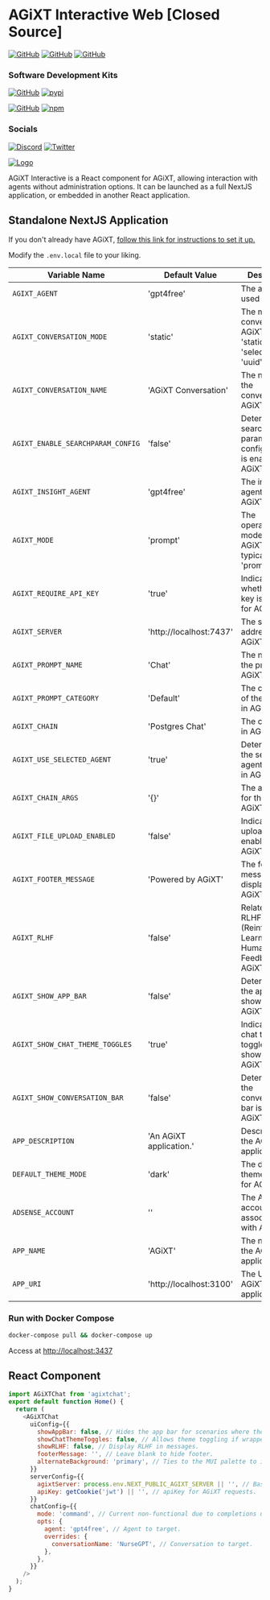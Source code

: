 # AGiXT Interactive Web [Closed Source]

[![GitHub](https://img.shields.io/badge/GitHub-AGiXT%20Core-blue?logo=github&style=plastic)](https://github.com/Josh-XT/AGiXT)
[![GitHub](https://img.shields.io/badge/GitHub-AGiXT%20NextJS%20Web%20UI-blue?logo=github&style=plastic)](https://github.com/AGiXT/nextjs)
[![GitHub](https://img.shields.io/badge/GitHub-AGiXT%20StreamLit%20Web%20UI-blue?logo=github&style=plastic)](https://github.com/AGiXT/streamlit)

### Software Development Kits

[![GitHub](https://img.shields.io/badge/GitHub-AGiXT%20Python%20SDK-blue?logo=github&style=plastic)](https://github.com/AGiXT/python-sdk) [![pypi](https://img.shields.io/badge/pypi-AGiXT%20Python%20SDK-blue?logo=pypi&style=plastic)](https://pypi.org/project/agixtsdk/)

[![GitHub](https://img.shields.io/badge/GitHub-AGiXT%20TypeScript%20SDK-blue?logo=github&style=plastic)](https://github.com/AGiXT/typescript-sdk) [![npm](https://img.shields.io/badge/npm-AGiXT%20TypeScript%20SDK-blue?logo=npm&style=plastic)](https://www.npmjs.com/package/agixt)

### Socials

[![Discord](https://img.shields.io/discord/1097720481970397356?label=Discord&logo=discord&logoColor=white&style=plastic&color=5865f2)](https://discord.gg/d3TkHRZcjD)
[![Twitter](https://img.shields.io/badge/Twitter-Follow_@Josh_XT-blue?logo=twitter&style=plastic)](https://twitter.com/Josh_XT)

[![Logo](https://josh-xt.github.io/AGiXT/images/AGiXT-gradient-flat.svg)](https://josh-xt.github.io/AGiXT/)

AGiXT Interactive is a React component for AGiXT, allowing interaction with agents without administration options. It can be launched as a full NextJS application, or embedded in another React application.

## Standalone NextJS Application

If you don't already have AGiXT, [follow this link for instructions to set it up.](https://github.com/Josh-XT/AGiXT#quick-start-guide)

Modify the `.env.local` file to your liking.

| Variable Name                     | Default Value           | Description                                                              |
| --------------------------------- | ----------------------- | ------------------------------------------------------------------------ |
| `AGIXT_AGENT`                     | 'gpt4free'              | The agent used in AGiXT.                                                 |
| `AGIXT_CONVERSATION_MODE`         | 'static'                | The mode of conversation in AGiXT, can be 'static', 'select', or 'uuid'. |
| `AGIXT_CONVERSATION_NAME`         | 'AGiXT Conversation'    | The name of the conversation in AGiXT.                                   |
| `AGIXT_ENABLE_SEARCHPARAM_CONFIG` | 'false'                 | Determines if search parameter configuration is enabled in AGiXT.        |
| `AGIXT_INSIGHT_AGENT`             | 'gpt4free'              | The insight agent used in AGiXT.                                         |
| `AGIXT_MODE`                      | 'prompt'                | The operational mode of AGiXT, typically 'prompt'.                       |
| `AGIXT_REQUIRE_API_KEY`           | 'true'                  | Indicates whether an API key is required for AGiXT.                      |
| `AGIXT_SERVER`                    | 'http://localhost:7437' | The server address for AGiXT.                                            |
| `AGIXT_PROMPT_NAME`               | 'Chat'                  | The name of the prompt in AGiXT.                                         |
| `AGIXT_PROMPT_CATEGORY`           | 'Default'               | The category of the prompt in AGiXT.                                     |
| `AGIXT_CHAIN`                     | 'Postgres Chat'         | The chain used in AGiXT.                                                 |
| `AGIXT_USE_SELECTED_AGENT`        | 'true'                  | Determines if the selected agent is used in AGiXT.                       |
| `AGIXT_CHAIN_ARGS`                | '{}'                    | The arguments for the chain in AGiXT.                                    |
| `AGIXT_FILE_UPLOAD_ENABLED`       | 'false'                 | Indicates if file upload is enabled in AGiXT.                            |
| `AGIXT_FOOTER_MESSAGE`            | 'Powered by AGiXT'      | The footer message displayed in AGiXT.                                   |
| `AGIXT_RLHF`                      | 'false'                 | Related to RLHF (Reinforcement Learning from Human Feedback) in AGiXT.   |
| `AGIXT_SHOW_APP_BAR`              | 'false'                 | Determines if the app bar is shown in AGiXT.                             |
| `AGIXT_SHOW_CHAT_THEME_TOGGLES`   | 'true'                  | Indicates if chat theme toggles are shown in AGiXT.                      |
| `AGIXT_SHOW_CONVERSATION_BAR`     | 'false'                 | Determines if the conversation bar is shown in AGiXT.                    |
| `APP_DESCRIPTION`                 | 'An AGiXT application.' | Description of the AGiXT application.                                    |
| `DEFAULT_THEME_MODE`              | 'dark'                  | The default theme mode for AGiXT.                                        |
| `ADSENSE_ACCOUNT`                 | ''                      | The AdSense account associated with AGiXT.                               |
| `APP_NAME`                        | 'AGiXT'                 | The name of the AGiXT application.                                       |
| `APP_URI`                         | 'http://localhost:3100' | The URI of the AGiXT application.                                        |

### Run with Docker Compose

```bash
docker-compose pull && docker-compose up
```

Access at <http://localhost:3437>

## React Component

```javascript
import AGiXTChat from 'agixtchat';
export default function Home() {
  return (
    <AGiXTChat
      uiConfig={{
        showAppBar: false, // Hides the app bar for scenarios where the component is wrapped by an enclosing application.
        showChatThemeToggles: false, // Allows theme toggling if wrapped by jrgcomponents/ThemeWrapper. Do not enable if it is not.
        showRLHF: false, // Display RLHF in messages.
        footerMessage: '', // Leave blank to hide footer.
        alternateBackground: 'primary', // Ties to the MUI palette to indicate the alternating background color. 
      }}
      serverConfig={{
        agixtServer: process.env.NEXT_PUBLIC_AGIXT_SERVER || '', // Base URI for AGiXT requests.
        apiKey: getCookie('jwt') || '', // apiKey for AGiXT requests. 
      }}
      chatConfig={{
        mode: 'command', // Current non-functional due to completions update, will be implemented into override params in the future.
        opts: {
          agent: 'gpt4free', // Agent to target.
          overrides: {
            conversationName: 'NurseGPT', // Conversation to target.
          },
        },
      }}
    />
  );
}
```
